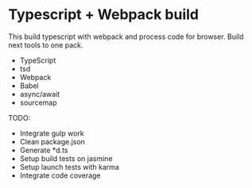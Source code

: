 # Typescript + Webpack build

This build typescript with webpack and process code for browser. Build next tools to one pack.

  - TypeScript
  - tsd
  - Webpack
  - Babel
  - async/await
  - sourcemap

TODO:
  - Integrate gulp work
  - Clean package.json
  - Generate *d.ts
  - Setup build tests on jasmine
  - Setup launch tests with karma
  - Integrate code coverage


